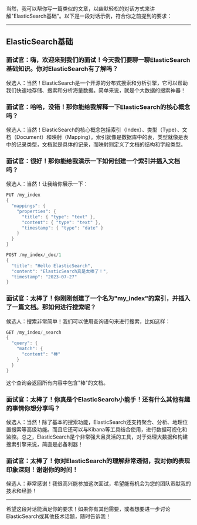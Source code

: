 <!--
 * @Author: JavaPub
 * @Date: 2023-07-28 07:33:14
 * @LastEditors: your name
 * @LastEditTime: 2023-07-28 07:37:18
 * @Description: Here is the JavaPub code base. Search JavaPub on the whole web.
 * @FilePath: \JavaPub-Blog\docs\willbe\1v1\44. ElasticSearch基础.md
-->
当然，我可以帮你写一篇类似的文章，以幽默轻松的对话方式来讲解"ElasticSearch基础"。以下是一段对话示例，符合你之前提到的要求：

---

## ElasticSearch基础

### 面试官：嗨，欢迎来到我们的面试！今天我们要聊一聊ElasticSearch基础知识。你对ElasticSearch有了解吗？

候选人：当然！ElasticSearch是一个开源的分布式搜索和分析引擎，它可以帮助我们快速地存储、搜索和分析海量数据。简单来说，就是个大数据的搜索神器！

### 面试官：哈哈，没错！那你能给我解释一下ElasticSearch的核心概念吗？

候选人：当然！ElasticSearch的核心概念包括索引（Index）、类型（Type）、文档（Document）和映射（Mapping）。索引就像是数据库中的表，类型就像是表中的记录类型，文档就是具体的记录，而映射则定义了文档的结构和字段类型。

### 面试官：很好！那你能给我演示一下如何创建一个索引并插入文档吗？

候选人：当然！让我给你展示一下：

```java
PUT /my_index
{
  "mappings": {
    "properties": {
      "title": { "type": "text" },
      "content": { "type": "text" },
      "timestamp": { "type": "date" }
    }
  }
}

POST /my_index/_doc/1
{
  "title": "Hello ElasticSearch",
  "content": "ElasticSearch真是太棒了！",
  "timestamp": "2023-07-27"
}
```

### 面试官：太棒了！你刚刚创建了一个名为"my_index"的索引，并插入了一篇文档。那如何进行搜索呢？

候选人：搜索非常简单！我们可以使用查询语句来进行搜索，比如这样：

```java
GET /my_index/_search
{
  "query": {
    "match": {
      "content": "棒"
    }
  }
}
```

这个查询会返回所有内容中包含"棒"的文档。

### 面试官：太棒了！你真是个ElasticSearch小能手！还有什么其他有趣的事情你想分享吗？

候选人：当然！除了基本的搜索功能，ElasticSearch还支持聚合、分析、地理位置搜索等高级功能。而且它还可以与Kibana等工具结合使用，进行数据可视化和监控。总之，ElasticSearch是个非常强大且灵活的工具，对于处理大数据和构建搜索引擎来说，简直是必备利器！

### 面试官：太棒了！你对ElasticSearch的理解非常透彻，我对你的表现印象深刻！谢谢你的时间！

候选人：非常感谢！我很高兴能参加这次面试，希望能有机会为您的团队贡献我的技术和经验！

---

希望这段对话能满足你的要求！如果你有其他需要，或者想要进一步讨论ElasticSearch或其他技术话题，随时告诉我！